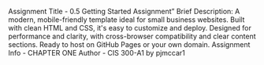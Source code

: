 Assignment Title - 0.5 Getting Started Assignment”
Brief Description: A modern, mobile-friendly template ideal for small business websites. Built with
clean HTML and CSS, it's easy to customize and deploy. Designed for
performance and clarity, with cross-browser compatibility and clear content
sections. Ready to host on GitHub Pages or your own domain.
Assignment Info - CHAPTER ONE
Author - CIS 300-A1 by pjmccar1

